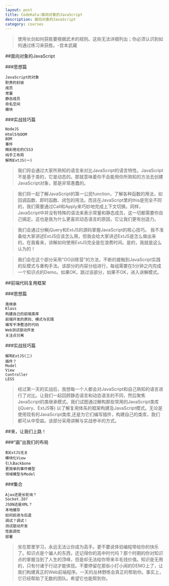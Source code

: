 ```yaml
---
layout: post
title: CodeKata:面向对象的JavaScript
description: 面向对象的JavaScript
category: courses
---
```


> 使用长剑如何获胜要根据武术的规则。这些无法详细列出；你必须认识到如何通过练习来获胜。-宫本武藏

##面向对象的JavaScript

###思想篇

	JavaScript的对象
	职责的封装
	成员
	常量
	静态成员
	命名空间
	模块

###实战技巧篇

	NodeJS
	Html5与DOM
	BOM
	事件
	精彩绝伦的CSS3
	纯手工布局
	解构ExtJS(一)

> 我们将会通过大家所熟知的语言来对比JavaScript的语言特性。JavaScript不是基于类的，它是动态的。那就意味着你不会能用你所熟知的方法去创建JavaScript对象，那是非常愚蠢的。

> 我们将一起了解JavaScript的第一公民function，了解各种函数的用法，如回调函数、即时函数、闭包的用法。而且在JavaScript里的this是完全不同的，我们需要通过Call和Apply来巧妙地完成上下文切换。同样，JavaScript中并没有特殊的语法来表示常量和静态成员，这一切都需要你自己搞定。这也是我为什么更喜欢动态语言的原因，它让我们更有创造力。

> 我们会通过分解jQuery和ExtJS的源码掌握JavaScript的核心技巧。 我不准备给大家讲述ExtJS应该怎么用，但我会给大家讲述ExtJS是怎么做出来的。在我看来，讲解如何使用ExtJS完全是在浪费时间。是的，我就是这么认为的！

> 我们会在这个部分采用“OO训练营”的方法，不断的接触到JavaScript实践的反模式与重构手法。该部分的内容分组进行，每组需要在5分钟之内完成一个知识点的Demo。如果OK，跳过该部分，如果不OK，进入讲解模式。

##前端代码复用框架

###思想篇

	类继承
	Klass
	构建自己的前端类库
	前端开发的原则、模式与实践
	编写干净整洁的代码
	Web测试驱动开发
	关注点分离

###实战技巧篇

	解构ExtJS(二)
	插件？
	Model
	View
	Controller
	LESS

> 经过第一天的实战后，我想每一个人都会对JavaScript和自己熟知的语言进行了对比。让我们一起回顾静态语言和动态语言的不同，然后聚焦JavaScript的类继承模式。我们试图通过解构那些常用的JavaScript类库 (jQuery、ExtJS等) 以了解复用体系的框架构建及JavaScript模式。无论是使用现有的JavaScript类库,还是为它们编写插件，构建自己的类库，我们都可从中受益。该部分采用讲解与实战参半的方式。

##来，让我们上路！

###“画”出我们的布局

	和ExtJS无关
	模块化View
	引入Backbone
	更简单的事件模型
	领域模型与Model

###集合
	
	Ajax还是长轮询？
	Socket.IO?
	JSON还是XML？
	本地缓存
	如何前进与后退
	调试？调试！
	测试驱动开发
	性能调优
	部署

> 坐在那里学习，永远无法让你成为高手。更不要说体验编程带给你的快乐了。知识点是个骗人的东西，还记得你的高中时代吗？那个时期的你对知识点的掌握当到了人生的顶峰，但是却无法给你带来半毛钱价值。知识是无用的，只有付诸于行动才能体现。不要停留在那些小打小闹的DEMO上了，让我们构建真正的Web前端程序。一天的丛林野练会真正的帮助你。事实上，它已经帮助了无数的团队。希望它也能帮到你。